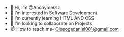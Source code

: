 - 👋 Hi, I’m @Anonyme01z
- 👀 I’m interested in Software Development
- 🌱 I’m currently learning HTML AND CSS
- 💞️ I’m looking to collaborate on Projects
- 📫 How to reach me- Olusogadaniel001@gmail.com

<!---
Anonyme01z/Anonyme01z is a ✨ special ✨ repository because its `README.md` (this file) appears on your GitHub profile.
You can click the Preview link to take a look at your changes.
--->
